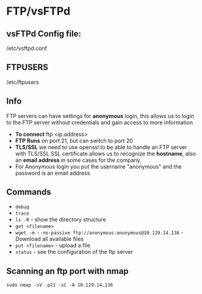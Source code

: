 # FTP/vsFTPd
## vsFTPd Config file:
/etc/vsftpd.conf
## FTPUSERS
/etc/ftpusers

## Info
FTP servers can have settings for **anonymous** login, this allows us to login to the FTP server without credentials and gain access to more information
- **To connect** ftp <ip.address>
- **FTP Runs** on port 21, but can switch to port 20
- **TLS/SSL** we need to use openssl to be able to handle an FTP server with TLS/SSL
SSL certificate allows us to recognize the **hostname**, also an **email address** in some cases for the company.
- For Anonymous login you put the username "anonymous" and the password is an email address
## Commands
- ```debug``` 
- ```trace``` 
- ```ls -R``` - show the directory structure
- ```get <filename>```
- ```wget -m --no-passive ftp://anonymous:anonymous@10.129.14.136``` - Download all available files
- ```put <filename>``` - upload a file
- ```status``` - see the configuration of the ftp server

## Scanning an ftp port with nmap
```sudo nmap -sV -p21 -sC -A 10.129.14.136```
